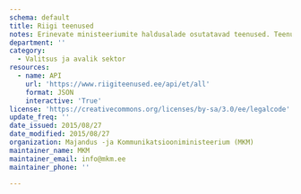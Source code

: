 ```yaml
---
schema: default
title: Riigi teenused
notes: Erinevate ministeeriumite haldusalade osutatavad teenused. Teenused on klassifitseeritud, seotud neid osutavate organisatsioonidega ning osutamise juriidilise alusega. Andmeskeem sisaldab ka võimalust edastada teenuse osutamist puudutavat statistikat.Teenuste otsing, https://www.riigiteenused.ee/et/teenuste-otsing
department: ''
category:
  - Valitsus ja avalik sektor
resources:
  - name: API
    url: 'https://www.riigiteenused.ee/api/et/all'
    format: JSON
    interactive: 'True'
license: 'https://creativecommons.org/licenses/by-sa/3.0/ee/legalcode'
update_freq: ''
date_issued: 2015/08/27
date_modified: 2015/08/27
organization: Majandus -ja Kommunikatsiooniministeerium (MKM)
maintainer_name: MKM
maintainer_email: info@mkm.ee
maintainer_phone: ''

---
```

